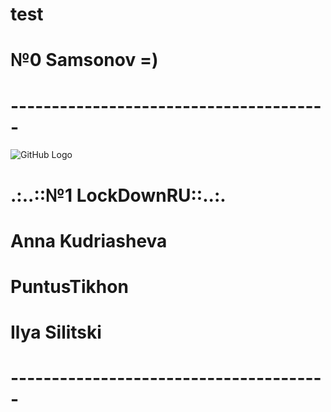 # test
# №0 Samsonov =) 
# ---------------------------------------
![GitHub Logo](http://www.crowndeliandcatering.com/wp-content/uploads/2014/12/Crown-Icon_transparency_02.png)
# .:..::№1 LockDownRU::..:.

# Anna Kudriasheva
# PuntusTikhon
# Ilya Silitski
# ---------------------------------------
#